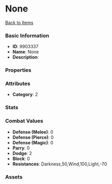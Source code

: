 # None



[Back to Items](../items.md)

### Basic Information

- **ID**: 9903337
- **Name**: None
- **Description**: 

### Properties


### Attributes

- **Category**: 2

### Stats


### Combat Values

- **Defense (Melee)**: 0
- **Defense (Pierce)**: 0
- **Defense (Magic)**: 0
- **Parry**: 0
- **Dodge**: 2
- **Block**: 0
- **Resistances**: Darkness,50,Wind,100,Light,-70

### Assets


